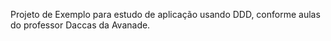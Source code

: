 Projeto de Exemplo para estudo de aplicação usando DDD, conforme aulas do professor Daccas da Avanade.